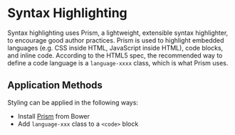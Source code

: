 # Syntax Highlighting

Syntax highlighting uses Prism, a lightweight, extensible syntax highlighter, to encourage good author practices. Prism is used to highlight embedded languages (e.g. CSS inside HTML, JavaScript inside HTML), code blocks, and inline code. According to the HTML5 spec, the recommended way to define a code language is a `language-xxxx` class, which is what Prism uses.

## Application Methods

Styling can be applied in the following ways:

* Install [Prism](http://prismjs.com/) from Bower
* Add `language-xxx` class to a `<code>` block
